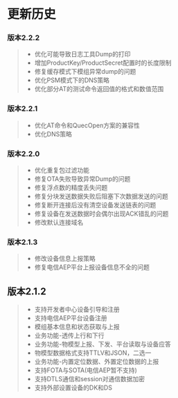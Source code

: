 # 更新历史

### 版本2.2.2
>* 优化可能导致日志工具Dump的打印
>* 增加ProductKey/ProductSecret配置时的长度限制
>* 修复缓存模式下模组异常dump的问题
>* 优化PSM模式下的DNS策略
>* 优化部分AT的测试命令返回值的格式和数值范围

### 版本2.2.1
>* 优化AT命令和QuecOpen方案的兼容性
>* 优化DNS策略

### 版本2.2.0
>* 优化重复包过滤功能
>* 修复OTA失败导致异常Dump的问题
>* 修复浮点数的精度丢失问题
>* 修复分块发送数据失败后阻塞下次数据发送的问题
>* 修复断开连接后没有清空设备发送链表的问题
>* 修复设备在发送数据时会偶尔出现ACK错乱的问题
>* 修改默认连接域名

### 版本2.1.3
>* 修改设备信息上报策略
>* 修复电信AEP平台上报设备信息不全的问题


## __版本2.1.2__
>* 支持开发者中心设备引导和注册  
>* 支持电信AEP平台设备注册 
>* 模组基本信息和状态获取与上报 
>* 业务功能-透传上行和下行 
>* 业务功能-物模型上报、下发、平台读取与设备应答 
>* 物模型数据格式支持TTLV和JSON，二选一 
>* 业务功能-内置定位数据、外置定位数据的上报 
>* 支持FOTA与SOTA(电信AEP暂不支持) 
>* 支持DTLS通信和session对通信数据加密 
>* 支持外部设置设备的DK和DS
